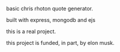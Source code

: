 basic chris rhoton quote generator.

built with express, mongodb and ejs

this is a real project.

this project is funded, in part, by elon musk.
